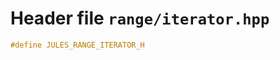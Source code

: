 ---
---

# Header file `range/iterator.hpp`<a id="range/iterator.hpp"></a>

``` cpp
#define JULES_RANGE_ITERATOR_H
```
